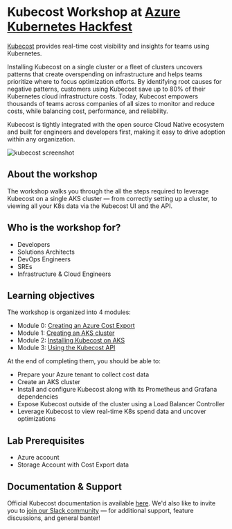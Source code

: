 # Kubecost Workshop at [Azure Kubernetes Hackfest](https://github.com/Azure/kubernetes-hackfest/tree/master/labs/monitoring-logging/kubecost)

[Kubecost](https://www.kubecost.com/) provides real-time cost visibility and insights for teams using Kubernetes.

Installing Kubecost on a single cluster or a fleet of clusters uncovers patterns that create overspending on infrastructure and helps teams prioritize where to focus optimization efforts. By identifying root causes for negative patterns, customers using Kubecost save up to 80% of their Kubernetes cloud infrastructure costs. Today, Kubecost empowers thousands of teams across companies of all sizes to monitor and reduce costs, while balancing cost, performance, and reliability.

Kubecost is tightly integrated with the open source Cloud Native ecosystem and built for engineers and developers first, making it easy to drive adoption within any organization. 

<img src="https://www.kubecost.com/images/fp-landing.svg" alt="kubecost screenshot"/>

## About the workshop

The workshop walks you through the all the steps required to leverage Kubecost on a single AKS cluster — from correctly setting up a cluster, to viewing all your K8s data via the Kubecost UI and the API.

##  Who is the workshop for?

- Developers
- Solutions Architects
- DevOps Engineers
- SREs
- Infrastructure & Cloud Engineers

## Learning objectives

The workshop is organized into 4 modules:

- Module 0: [Creating an Azure Cost Export](0_create-azure-cost-export/README.md)
- Module 1: [Creating an AKS cluster](1_create-aks-cluster/README.md)
- Module 2: [Installing Kubecost on AKS](2_install-kubecost-on-aks/README.md)
- Module 3: [Using the Kubecost API](3_kubecost-api/README.md)

At the end of completing them, you should be able to:

- Prepare your Azure tenant to collect cost data
- Create an AKS cluster
- Install and configure Kubecost along with its Prometheus and Grafana dependencies
- Expose Kubecost outside of the cluster using a Load Balancer Controller
- Leverage Kubecost to view real-time K8s spend data and uncover optimizations

## Lab Prerequisites

- Azure account
- Storage Account with Cost Export data

## Documentation & Support

Official Kubecost documentation is available [here](https://guide.kubecost.com). We'd also like to invite you to [join our Slack community](https://join.slack.com/t/kubecost/shared_invite/enQtNTA2MjQ1NDUyODE5LWFjYzIzNWE4MDkzMmUyZGU4NjkwMzMyMjIyM2E0NGNmYjExZjBiNjk1YzY5ZDI0ZTNhZDg4NjlkMGRkYzFlZTU) — for additional support, feature discussions, and general banter!

